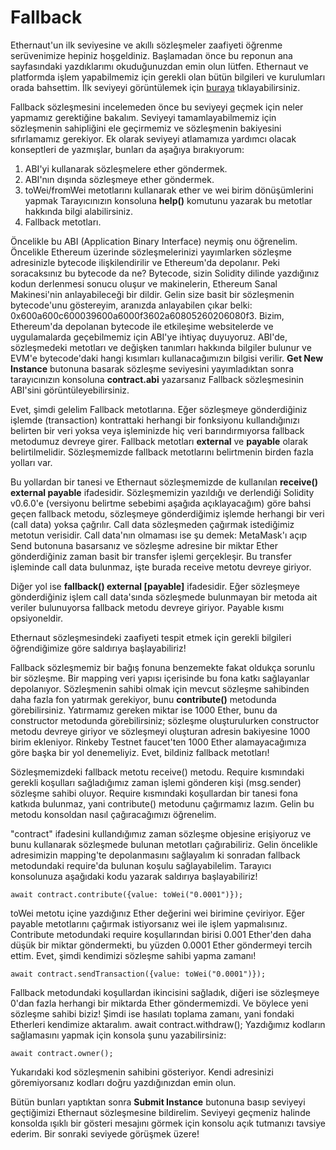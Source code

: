 # Fallback
Ethernaut'un ilk seviyesine ve akıllı sözleşmeler zaafiyeti öğrenme serüvenimize hepiniz hoşgeldiniz. Başlamadan önce bu reponun ana sayfasındaki yazdıklarımı okuduğunuzdan emin olun lütfen. Ethernaut ve platformda işlem yapabilmemiz için gerekli olan bütün bilgileri ve kurulumları orada bahsettim. İlk seviyeyi görüntülemek için [buraya](https://ethernaut.openzeppelin.com/level/0x9CB391dbcD447E645D6Cb55dE6ca23164130D008) tıklayabilirsiniz.

Fallback sözleşmesini incelemeden önce bu seviyeyi geçmek için neler yapmamız gerektiğine bakalım. Seviyeyi tamamlayabilmemiz için sözleşmenin sahipliğini ele geçirmemiz ve sözleşmenin bakiyesini sıfırlamamız gerekiyor. Ek olarak seviyeyi atlamamıza yardımcı olacak konseptleri de yazmışlar, bunları da aşağıya bırakıyorum:

 1. ABI'yi kullanarak sözleşmelere ether göndermek.
 2. ABI'nın dışında sözleşmeye ether göndermek.
 3. toWei/fromWei metotlarını kullanarak ether ve wei birim dönüşümlerini yapmak Tarayıcınızın konsoluna **help()** komutunu yazarak bu metotlar hakkında bilgi alabilirsiniz.
 4. Fallback metotları.

Öncelikle bu ABI (Application Binary Interface) neymiş onu öğrenelim. Öncelikle Ethereum üzerinde sözleşmelerinizi yayımlarken sözleşme adresinizle bytecode ilişkilendirilir ve Ethereum'da depolanır. Peki soracaksınız bu bytecode da ne? Bytecode, sizin Solidity dilinde yazdığınız kodun derlenmesi sonucu oluşur ve makinelerin, Ethereum Sanal Makinesi'nin anlayabileceği bir dildir. Gelin size basit bir sözleşmenin bytecode'unu göstereyim, aranızda anlayabilen çıkar belki: 0x600a600c600039600a6000f3602a60805260206080f3. Bizim, Ethereum'da depolanan bytecode ile etkileşime websitelerde ve uygulamalarda geçebilmemiz için ABI'ye ihtiyaç duyuyoruz. ABI'de, sözleşmedeki metotları ve değişken tanımları hakkında bilgiler bulunur ve EVM'e bytecode'daki hangi kısımları kullanacağımızın bilgisi verilir. **Get New Instance** butonuna basarak sözleşme seviyesini yayımladıktan sonra tarayıcınızın konsoluna **contract.abi** yazarsanız Fallback sözleşmesinin ABI'sini görüntüleyebilirsiniz.

Evet, şimdi gelelim Fallback metotlarına. Eğer sözleşmeye gönderdiğiniz işlemde (transaction) kontrattaki herhangi bir fonksiyonu kullandığınızı belirten bir veri yoksa veya işleminizde hiç veri barındırmıyorsa fallback metodumuz devreye girer. Fallback metotları **external** ve **payable** olarak belirtilmelidir. Sözleşmemizde fallback metotlarını belirtmenin birden fazla yolları var.

Bu yollardan bir tanesi ve Ethernaut sözleşmemizde de kullanılan **receive() external payable** ifadesidir. Sözleşmemizin yazıldığı ve derlendiği Solidity v0.6.0'e (versiyonu belirtme sebebimi aşağıda açıklayacağım) göre bahsi geçen fallback metodu, sözleşmeye gönderdiğimiz işlemde herhangi bir veri (call data) yoksa çağrılır. Call data sözleşmeden çağırmak istediğimiz metotun verisidir. Call data'nın olmaması ise şu demek: MetaMask'ı açıp Send butonuna basarsanız ve sözleşme adresine bir miktar Ether gönderdiğiniz zaman basit bir transfer işlemi gerçekleşir. Bu transfer işleminde call data bulunmaz, işte burada receive metotu devreye giriyor.

Diğer yol ise **fallback() external [payable]** ifadesidir. Eğer sözleşmeye gönderdiğiniz işlem call data'sında sözleşmede bulunmayan bir metoda ait veriler bulunuyorsa fallback metodu devreye giriyor. Payable kısmı opsiyoneldir.

Ethernaut sözleşmesindeki zaafiyeti tespit etmek için gerekli bilgileri öğrendiğimize göre saldırıya başlayabiliriz!

Fallback sözleşmemiz bir bağış fonuna benzemekte fakat oldukça sorunlu bir sözleşme. Bir mapping veri yapısı içerisinde bu fona katkı sağlayanlar depolanıyor. Sözleşmenin sahibi olmak için mevcut sözleşme sahibinden daha fazla fon yatırmak gerekiyor, bunu **contribute()** metodunda görebilirsiniz. Yatırmamız gereken miktar ise 1000 Ether, bunu da constructor metodunda görebilirsiniz; sözleşme oluşturulurken constructor metodu devreye giriyor ve sözleşmeyi oluşturan adresin bakiyesine 1000 birim ekleniyor. Rinkeby Testnet faucet'ten 1000 Ether alamayacağımıza göre başka bir yol denemeliyiz. Evet, bildiniz fallback metotları!

Sözleşmemizdeki fallback metotu receive() metodu. Require kısmındaki gerekli koşulları sağladığımız zaman işlemi gönderen kişi (msg.sender) sözleşme sahibi oluyor. Require kısmındaki koşullardan bir tanesi fona katkıda bulunmaz, yani contribute() metodunu çağırmamız lazım. Gelin bu metodu konsoldan nasıl çağıracağımızı öğrenelim.

"contract" ifadesini kullandığımız zaman sözleşme objesine erişiyoruz ve bunu kullanarak sözleşmede bulunan metotları çağırabiliriz. Gelin öncelikle adresimizin mapping'te depolanmasını sağlayalım ki sonradan fallback metodundaki require'da bulunan koşulu sağlayabilelim. Tarayıcı konsolunuza aşağıdaki kodu yazarak saldırıya başlayabiliriz!

    await contract.contribute({value: toWei("0.0001")});
toWei metotu içine yazdığınız Ether değerini wei birimine çeviriyor. Eğer payable metotlarını çağırmak istiyorsanız wei ile işlem yapmalısınız. Contribute metodundaki require koşullarından birisi 0.001 Ether'den daha düşük bir miktar göndermekti, bu yüzden 0.0001 Ether göndermeyi tercih ettim. Evet, şimdi kendimizi sözleşme sahibi yapma zamanı!

    await contract.sendTransaction({value: toWei("0.0001")});

Fallback metodundaki koşullardan ikincisini sağladık, diğeri ise sözleşmeye 0'dan fazla herhangi bir miktarda Ether göndermemizdi. Ve böylece yeni sözleşme sahibi biziz! Şimdi ise hasılatı toplama zamanı, yani fondaki Etherleri kendimize aktaralım.
    await contract.withdraw();
Yazdığımız kodların sağlamasını yapmak için konsola şunu yazabilirsiniz:

    await contract.owner();

Yukarıdaki kod sözleşmenin sahibini gösteriyor. Kendi adresinizi göremiyorsanız kodları doğru yazdığınızdan emin olun.

Bütün bunları yaptıktan sonra **Submit Instance** butonuna basıp seviyeyi geçtiğimizi Ethernaut sözleşmesine bildirelim. Seviyeyi geçmeniz halinde konsolda ışıklı bir gösteri mesajını görmek için konsolu açık tutmanızı tavsiye ederim. Bir sonraki seviyede görüşmek üzere!



